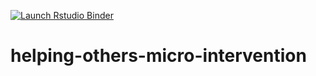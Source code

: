 <!-- badges: start -->
  [![Launch Rstudio Binder](http://mybinder.org/badge.svg)](https://mybinder.org/v2/gh/DominikVogel/helping-others-micro-intervention/master?urlpath=rstudio)
  <!-- badges: end -->

# helping-others-micro-intervention